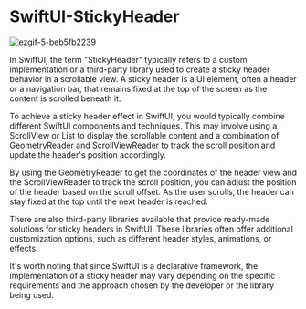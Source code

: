 # SwiftUI-StickyHeader

![ezgif-5-beb5fb2239](https://github.com/jp73923/SwiftUI-StickyHeader/assets/46054879/692eaf41-16e6-4ca2-b7c5-bdbf1ab095a0)


In SwiftUI, the term "StickyHeader" typically refers to a custom implementation or a third-party library used to create a sticky header behavior in a scrollable view. A sticky header is a UI element, often a header or a navigation bar, that remains fixed at the top of the screen as the content is scrolled beneath it.

To achieve a sticky header effect in SwiftUI, you would typically combine different SwiftUI components and techniques. This may involve using a ScrollView or List to display the scrollable content and a combination of GeometryReader and ScrollViewReader to track the scroll position and update the header's position accordingly.

By using the GeometryReader to get the coordinates of the header view and the ScrollViewReader to track the scroll position, you can adjust the position of the header based on the scroll offset. As the user scrolls, the header can stay fixed at the top until the next header is reached.

There are also third-party libraries available that provide ready-made solutions for sticky headers in SwiftUI. These libraries often offer additional customization options, such as different header styles, animations, or effects.

It's worth noting that since SwiftUI is a declarative framework, the implementation of a sticky header may vary depending on the specific requirements and the approach chosen by the developer or the library being used.
